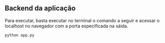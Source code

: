 ## Backend da aplicação

Para executar, basta executar no terminal o comando a seguir e acessar o localhost no navegador com a porta especificada na sáida.

```bash
python app.py
```